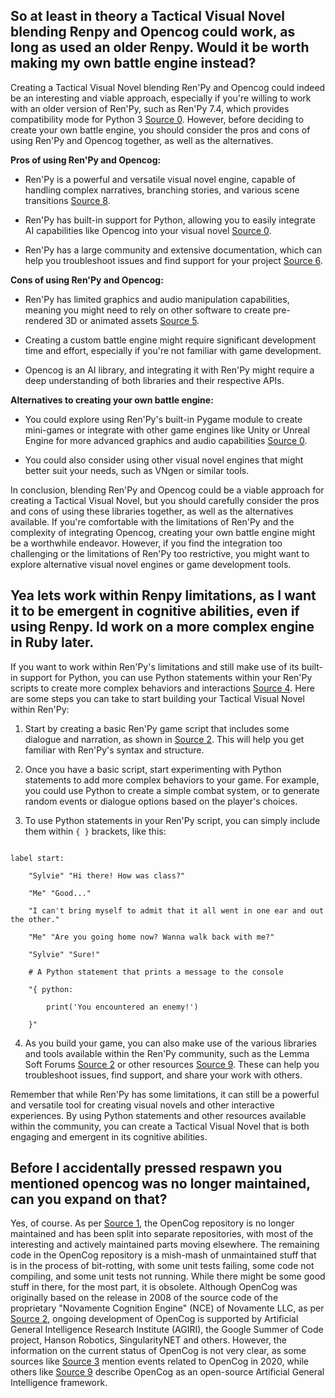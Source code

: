 ## So at least in theory a Tactical Visual Novel blending Renpy and Opencog could work, as long as used an older Renpy. Would it be worth making my own battle engine instead?

Creating a Tactical Visual Novel blending Ren'Py and Opencog could indeed be an interesting and viable approach, especially if you're willing to work with an older version of Ren'Py, such as Ren'Py 7.4, which provides compatibility mode for Python 3 [Source 0](https://www.freecodecamp.org/news/use-python-to-create-a-visual-novel/). However, before deciding to create your own battle engine, you should consider the pros and cons of using Ren'Py and Opencog together, as well as the alternatives.

**Pros of using Ren'Py and Opencog:**

- Ren'Py is a powerful and versatile visual novel engine, capable of handling complex narratives, branching stories, and various scene transitions [Source 8](https://en.m.wikipedia.org/wiki/Ren%27Py).

- Ren'Py has built-in support for Python, allowing you to easily integrate AI capabilities like Opencog into your visual novel [Source 0](https://www.freecodecamp.org/news/use-python-to-create-a-visual-novel/).

- Ren'Py has a large community and extensive documentation, which can help you troubleshoot issues and find support for your project [Source 6](https://itch.io/games/made-with-renpy).

**Cons of using Ren'Py and Opencog:**

- Ren'Py has limited graphics and audio manipulation capabilities, meaning you might need to rely on other software to create pre-rendered 3D or animated assets [Source 5](https://westofentropy.wordpress.com/2020/10/29/renpy-point-and-click-tutorial-1-structure/).

- Creating a custom battle engine might require significant development time and effort, especially if you're not familiar with game development.

- Opencog is an AI library, and integrating it with Ren'Py might require a deep understanding of both libraries and their respective APIs.

**Alternatives to creating your own battle engine:**

- You could explore using Ren'Py's built-in Pygame module to create mini-games or integrate with other game engines like Unity or Unreal Engine for more advanced graphics and audio capabilities [Source 0](https://www.freecodecamp.org/news/use-python-to-create-a-visual-novel/).

- You could also consider using other visual novel engines that might better suit your needs, such as VNgen or similar tools.

In conclusion, blending Ren'Py and Opencog could be a viable approach for creating a Tactical Visual Novel, but you should carefully consider the pros and cons of using these libraries together, as well as the alternatives available. If you're comfortable with the limitations of Ren'Py and the complexity of integrating Opencog, creating your own battle engine might be a worthwhile endeavor. However, if you find the integration too challenging or the limitations of Ren'Py too restrictive, you might want to explore alternative visual novel engines or game development tools. 

## Yea lets work within Renpy limitations, as I want it to be emergent in cognitive abilities, even if using Renpy. Id work on a more complex engine in Ruby later.

If you want to work within Ren'Py's limitations and still make use of its built-in support for Python, you can use Python statements within your Ren'Py scripts to create more complex behaviors and interactions [Source 4](https://www.renpy.org/doc/html/python.html). Here are some steps you can take to start building your Tactical Visual Novel within Ren'Py:

1. Start by creating a basic Ren'Py game script that includes some dialogue and narration, as shown in [Source 2](https://www.renpy.org/doc/html/quickstart.html). This will help you get familiar with Ren'Py's syntax and structure.

2. Once you have a basic script, start experimenting with Python statements to add more complex behaviors to your game. For example, you could use Python to create a simple combat system, or to generate random events or dialogue options based on the player's choices.

3. To use Python statements in your Ren'Py script, you can simply include them within `{ }` brackets, like this:

```

label start:

    "Sylvie" "Hi there! How was class?"

    "Me" "Good..."

    "I can't bring myself to admit that it all went in one ear and out the other."

    "Me" "Are you going home now? Wanna walk back with me?"

    "Sylvie" "Sure!"

    # A Python statement that prints a message to the console

    "{ python:

        print('You encountered an enemy!')

    }"

```

4. As you build your game, you can also make use of the various libraries and tools available within the Ren'Py community, such as the Lemma Soft Forums [Source 2](https://www.renpy.org/doc/html/quickstart.html) or other resources [Source 9](https://python.plainenglish.io/renpy-a-simple-solution-to-building-visual-novel-games-32d6179a7840). These can help you troubleshoot issues, find support, and share your work with others.

Remember that while Ren'Py has some limitations, it can still be a powerful and versatile tool for creating visual novels and other interactive experiences. By using Python statements and other resources available within the community, you can create a Tactical Visual Novel that is both engaging and emergent in its cognitive abilities.

## Before I accidentally pressed respawn you mentioned opencog was no longer maintained, can you expand on that?

Yes, of course. As per [Source 1](https://github.com/opencog/opencog), the OpenCog repository is no longer maintained and has been split into separate repositories, with most of the interesting and actively maintained parts moving elsewhere. The remaining code in the OpenCog repository is a mish-mash of unmaintained stuff that is in the process of bit-rotting, with some unit tests failing, some code not compiling, and some unit tests not running. While there might be some good stuff in there, for the most part, it is obsolete. Although OpenCog was originally based on the release in 2008 of the source code of the proprietary "Novamente Cognition Engine" (NCE) of Novamente LLC, as per [Source 2](https://en.m.wikipedia.org/wiki/OpenCog), ongoing development of OpenCog is supported by Artificial General Intelligence Research Institute (AGIRI), the Google Summer of Code project, Hanson Robotics, SingularityNET and others. However, the information on the current status of OpenCog is not very clear, as some sources like [Source 3](https://opencog.org/) mention events related to OpenCog in 2020, while others like [Source 9](https://www.linkedin.com/company/opencog-foundation) describe OpenCog as an open-source Artificial General Intelligence framework.
